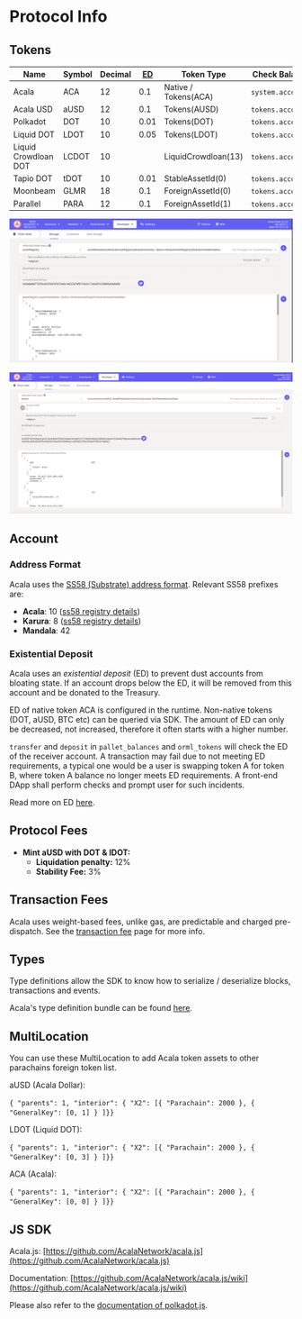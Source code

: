 # Protocol Info

## Tokens

| Name                 | Symbol | Decimal | [ED](https://wiki.polkadot.network/docs/learn-accounts#existential-deposit-and-reaping) | Token Type           | Check Balance     | Total issuance         |
| -------------------- | ------ | ------- | --------------------------------------------------------------------------------------- | -------------------- | ----------------- | ---------------------- |
| Acala                | ACA    | 12      | 0.1                                                                                     | Native / Tokens(ACA) | `system.account`  | 1,000,000,000          |
| Acala USD            | aUSD   | 12      | 0.1                                                                                     | Tokens(AUSD)         | `tokens.accounts` | `tokens.totalIssuance` |
| Polkadot             | DOT    | 10      | 0.01                                                                                    | Tokens(DOT)          | `tokens.accounts` | `tokens.totalIssuance` |
| Liquid DOT           | LDOT   | 10      | 0.05                                                                                    | Tokens(LDOT)         | `tokens.accounts` | `tokens.totalIssuance` |
| Liquid Crowdloan DOT | LCDOT  | 10      |                                                                                         | LiquidCrowdloan(13)  | `tokens.accounts` | `tokens.totalIssuance` |
| Tapio DOT            | tDOT   | 10      | 0.01                                                                                    | StableAssetId(0)     | `tokens.accounts` | `tokens.totalIssuance` |
| Moonbeam             | GLMR   | 18      | 0.1                                                                                     | ForeignAssetId(0)    | `tokens.accounts` | `tokens.totalIssuance` |
| Parallel             | PARA   | 12      | 0.1                                                                                     | ForeignAssetId(1)    | `tokens.accounts` | `tokens.totalIssuance` |

![](asset-registry-query.png)

![](<../../../.gitbook/assets/Screen Shot 2022-02-15 at 3.22.19 PM.png>)

## Account

### Address Format

Acala uses the [SS58 (Substrate) address format](https://github.com/paritytech/substrate/wiki/External-Address-Format-\(SS58\)). Relevant SS58 prefixes are:

* **Acala**: 10 ([ss58 registry details](https://github.com/paritytech/substrate/blob/df4a58833a650cf37fc97764bf6c9314435e3cb2/ss58-registry.json#L103-L111))
* **Karura**: 8 ([ss58 registry details](https://github.com/paritytech/substrate/blob/df4a58833a650cf37fc97764bf6c9314435e3cb2/ss58-registry.json#L85-L92))
* **Mandala**: 42

### Existential Deposit

Acala uses an _existential deposit_ (ED) to prevent dust accounts from bloating state. If an account drops below the ED, it will be removed from this account and be donated to the Treasury.

ED of native token ACA is configured in the runtime. Non-native tokens (DOT, aUSD, BTC etc) can be queried via SDK. The amount of ED can only be decreased, not increased, therefore it often starts with a higher number.

`transfer` and `deposit` in `pallet_balances` and `orml_tokens` will check the ED of the receiver account. A transaction may fail due to not meeting ED requirements, a typical one would be a user is swapping token A for token B, where token A balance no longer meets ED requirements. A front-end DApp shall perform checks and prompt user for such incidents.

Read more on ED [here](../../../acala/get-started/acala-account/#existential-deposit).

## Protocol Fees

* **Mint aUSD with DOT & lDOT:**
  * **Liquidation penalty:** 12%
  * **Stability Fee:** 3%

## Transaction Fees

Acala uses weight-based fees, unlike gas, are predictable and charged pre-dispatch. See the [transaction fee](https://wiki.acala.network/karura/get-started/transaction-fees) page for more info.

## Types

Type definitions allow the SDK to know how to serialize / deserialize blocks, transactions and events.

Acala's type definition bundle can be found [here](https://unpkg.com/browse/@acala-network/type-definitions@latest/json/typesBundle.json).

## MultiLocation

You can use these MultiLocation to add Acala token assets to other parachains foreign token list.

aUSD (Acala Dollar):

`{ "parents": 1, "interior": { "X2": [{ "Parachain": 2000 }, { "GeneralKey": [0, 1] } ]}}`

LDOT (Liquid DOT):

`{ "parents": 1, "interior": { "X2": [{ "Parachain": 2000 }, { "GeneralKey": [0, 3] } ]}}`

ACA (Acala):

`{ "parents": 1, "interior": { "X2": [{ "Parachain": 2000 }, { "GeneralKey": [0, 0] } ]}}`

## JS SDK

Acala.js: [https://github.com/AcalaNetwork/acala.js](https://github.com/AcalaNetwork/acala.js)

Documentation: [https://github.com/AcalaNetwork/acala.js/wiki](https://github.com/AcalaNetwork/acala.js/wiki)

Please also refer to the [documentation of polkadot.js](https://polkadot.js.org/docs/api/).
